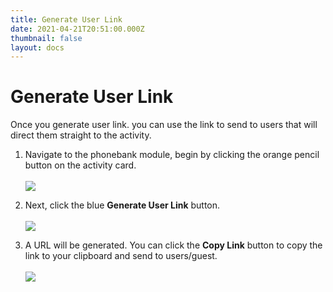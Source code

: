 ```yaml
---
title: Generate User Link
date: 2021-04-21T20:51:00.000Z
thumbnail: false
layout: docs
---
```

# Generate User Link

Once you generate user link. you can use the link to send to users that will direct them straight to the activity.

1. Navigate to the phonebank module, begin by clicking the orange pencil button on the activity card.
<br><br>
![](../../images/edit-phonebank-step1.jpg)

1. Next, click the blue **Generate User Link** button.
<br><br>
![](../../images/link-phonebank-step1.jpg)

3. A URL will be generated. You can click the **Copy Link** button to copy the link to your clipboard and send to users/guest.
<br><br>
![](../../images/link-phonebank-step2.jpg)